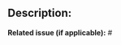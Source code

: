 ## Description:
**Related issue (if applicable):** #<!--newsreap issue number goes here-->

<!-- Have anything else to describe? Define it here -->
